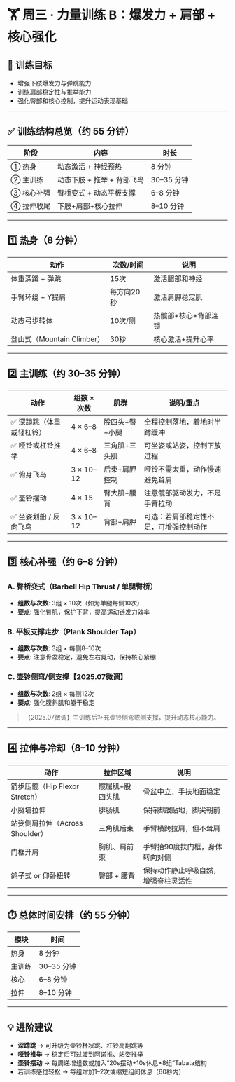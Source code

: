 # 🏋️ 周三 · 力量训练 B：爆发力 + 肩部 + 核心强化

## 🎯 训练目标

- 增强下肢爆发力与弹跳能力
- 训练肩部稳定性与推举能力
- 强化臀部和核心控制，提升运动表现基础

---

## ✅ 训练结构总览（约 55 分钟）

| 阶段         | 内容                          | 时长      |
| ------------ | ----------------------------- | --------- |
| ① 热身       | 动态激活 + 神经预热           | 8 分钟    |
| ② 主训练     | 动态下肢 + 推举 + 背部飞鸟    | 30–35 分钟|
| ③ 核心补强   | 臀桥变式 + 动态平板支撑       | 6–8 分钟  |
| ④ 拉伸收尾   | 下肢+肩部+核心拉伸            | 8–10 分钟 |

---

## 1️⃣ 热身（8 分钟）

| 动作                      | 次数/时间      | 说明                        |
| ------------------------- | -------------- | --------------------------- |
| 体重深蹲 + 弹跳           | 15次           | 激活腿部和神经              |
| 手臂环绕 + Y提肩          | 每方向20秒     | 激活肩胛稳定肌              |
| 动态弓步转体              | 10次/侧        | 热髋部+核心+背部连锁        |
| 登山式（Mountain Climber）| 30秒           | 核心激活+提升心率           |

---

## 2️⃣ 主训练（约 30–35 分钟）

| 动作                          | 组数 × 次数   | 肌群                | 说明/重点                                    |
| ----------------------------- | ------------- | ------------------- | -------------------------------------------- |
| ✅ 深蹲跳（体重或轻杠铃）     | 4 × 6–8       | 股四头+臀+小腿      | 全程控制落地，着地时半蹲缓冲                 |
| ✅ 哑铃或杠铃推举             | 4 × 6–8       | 三角肌+三头肌       | 可坐姿或站姿，控制下放过程                   |
| ✅ 俯身飞鸟                   | 3 × 10–12     | 后束+肩胛控制       | 哑铃不需太重，动作慢速避免耸肩               |
| ✅ 壶铃摆动                   | 4 × 15        | 臀大肌+腰背         | 注意髋部驱动发力，不是手臂拉动               |
| ✅ 坐姿划船 / 反向飞鸟        | 3 × 10–12     | 背部+肩胛           | 可选：若肩部稳定性不足，可增强控制动作       |

---

## 3️⃣ 核心补强（约 6–8 分钟）

### A. 臀桥变式（Barbell Hip Thrust / 单腿臀桥）
- **组数与次数**: 3组 × 10次（如为单腿每侧10次）
- **要点**: 强化臀肌，保护下背，提高运动链发力效率

### B. 平板支撑走步（Plank Shoulder Tap）
- **组数与次数**: 3组 × 每侧8–10次
- **要点**: 注意骨盆稳定，避免左右晃动，保持核心紧绷

### C. 壶铃侧弯/侧支撑【2025.07微调】
- **组数与次数**: 2组 × 每侧12次
- **要点**: 强化腹斜肌和躯干稳定

> 【2025.07微调】主训练后补充壶铃侧弯或侧支撑，提升动态核心能力。

---

## 4️⃣ 拉伸与冷却（8–10 分钟）

| 动作                          | 拉伸区域          | 说明                                     |
| ----------------------------- | ----------------- | ---------------------------------------- |
| 箭步压髋（Hip Flexor Stretch） | 髋屈肌+股四头肌   | 骨盆中立，手扶地面稳定                   |
| 小腿墙拉伸                    | 腓肠肌            | 保持脚跟贴地，脚尖朝前                   |
| 站姿侧肩拉伸（Across Shoulder）| 三角肌后束        | 手臂横跨拉肩，但不耸肩                   |
| 门框开肩                      | 胸肌、肩前束      | 手臂抬90度扶门框，身体转向对侧           |
| 鸽子式 or 仰卧扭转            | 臀部 + 腰背       | 保持动作静止呼吸自然，增强脊柱灵活性     |

---

## ⏱️ 总体时间安排（约 55 分钟）

| 模块      | 时间          |
| --------- | ------------- |
| 热身      | 8 分钟        |
| 主训练    | 30–35 分钟    |
| 核心      | 6–8 分钟      |
| 拉伸      | 8–10 分钟     |

---

## 💡 进阶建议

- **深蹲跳** → 可升级为壶铃杯状跳、杠铃高翻跳等
- **哑铃推举** → 稳定后可过渡到阿诺推、站姿推举
- **壶铃摆动** → 每周递增组数或加入“20s摆动+10s休息×8组”Tabata结构
- 若训练感觉轻松 → 每组增加1–2次或缩短组间休息（60秒内）